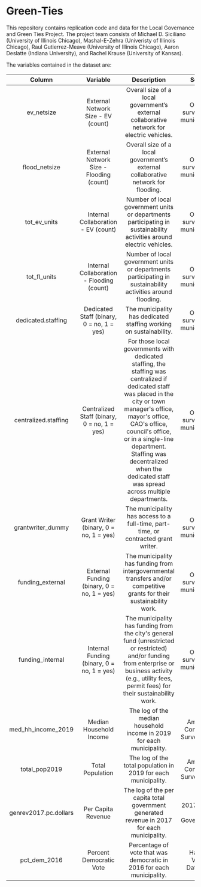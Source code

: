 # Green-Ties

This repository contains replication code and data for the Local Governance and Green Ties Project. The project team consists of Michael D. Siciliano (University of Illinois Chicago), Mashal-E-Zehra (Univeristy of Illinois Chicago), Raul Gutierrez-Meave (University of Illinois Chicago), Aaron Deslatte (Indiana University), and Rachel Krause (University of Kansas).

The variables contained in the dataset are:

|        Column         |                  Variable                   |                                                                                                                                                            Description                                                                                                                                                            |                Source                 |
|:---------------------:|:-------------------------------------------:|:---------------------------------------------------------------------------------------------------------------------------------------------------------------------------------------------------------------------------------------------------------------------------------------------------------------------------------:|:-------------------------------------:|
|      ev_netsize       |     External Network Size - EV (count)      |                                                                                                                    Overall size of a local government’s external collaborative network for electric vehicles.                                                                                                                     | Original survey of US municipalities. |
|     flood_netsize     |  External Network Size - Flooding (count)   |                                                                                                                         Overall size of a local government’s external collaborative network for flooding.                                                                                                                         | Original survey of US municipalities. |
|     tot_ev_units      |     Internal Collaboration - EV (count)     |                                                                                                       Number of local government units or departments participating in sustainability activities around electric vehicles.                                                                                                        | Original survey of US municipalities. |
|     tot_fl_units      |  Internal Collaboration - Flooding (count)  |                                                                                                            Number of local government units or departments participating in sustainability activities around flooding.                                                                                                            | Original survey of US municipalities. |
|  dedicated.staffing   |  Dedicated Staff (binary, 0 = no, 1 = yes)  |                                                                                                                                The municipality has dedicated staffing working on sustainability.                                                                                                                                 | Original survey of US municipalities. |
| centralized.staffing  | Centralized Staff (binary, 0 = no, 1 = yes) | For those local governments with dedicated staffing, the staffing was centralized if dedicated staff was placed in the city or town manager's office, mayor's office, CAO's office, council's office, or in a single-line department. Staffing was decentralized when the dedicated staff was spread across multiple departments. | Original survey of US municipalities. |
|   grantwriter_dummy   |   Grant Writer (binary, 0 = no, 1 = yes)    |                                                                                                                        The municipality has access to a full-time, part-time, or contracted grant writer.                                                                                                                         | Original survey of US municipalities. |
|   funding_external    | External Funding (binary, 0 = no, 1 = yes)  |                                                                                                      The municipality has funding from intergovernmental transfers and/or competitive grants for their sustainability work.                                                                                                       | Original survey of US municipalities. |
|   funding_internal    | Internal Funding (binary, 0 = no, 1 = yes)  |                                                            The municipality has funding from the city's general fund (unrestricted or restricted) and/or funding from enterprise or business activity (e.g., utility fees, permit fees) for their sustainability work.                                                            | Original survey of US municipalities. |
|  med_hh_income_2019   |           Median Household Income           |                                                                                                                               The log of the median household income in 2019 for each municipality.                                                                                                                               |   American Community Survey (ACS).    |
|     total_pop2019     |              Total Population               |                                                                                                                                  The log of the total population in 2019 for each municipality.                                                                                                                                   |   American Community Survey (ACS).    |
| genrev2017.pc.dollars |             Per Capita Revenue              |                                                                                                                    The log of the per capita total government generated revenue in 2017 for each municipality.                                                                                                                    |      2017 Census of Governments.      |
|     pct_dem_2016      |           Percent Democratic Vote           |                                                                                                                               Percentage of vote that was democratic in 2016 for each municipality.                                                                                                                               |       Harvard Voting Database.        |
